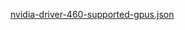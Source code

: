 [nvidia-driver-460-supported-gpus.json](https://alex-tu-cc.github.io/get-nvidia-supported-gpus-json/focal-nvidia-driver-470-supported-gpus.json)
